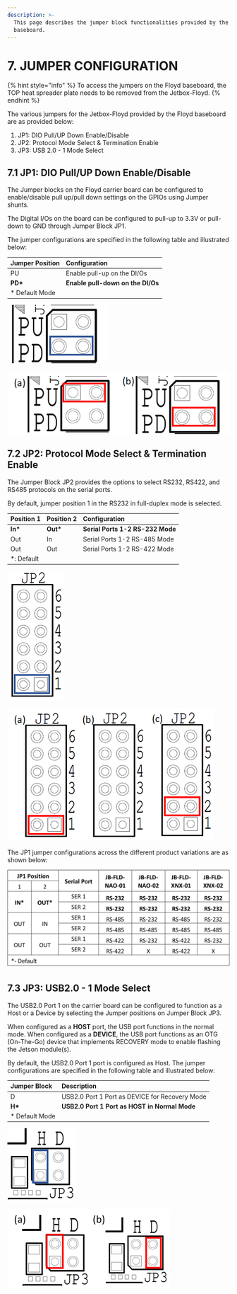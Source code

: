 ```yaml
---
description: >-
  This page describes the jumper block functionalities provided by the Floyd
  baseboard.
---
```


# 7. JUMPER CONFIGURATION

{% hint style="info" %}
To access the jumpers on the Floyd baseboard, the TOP heat spreader plate needs to be removed from the Jetbox-Floyd. 
{% endhint %}

The various jumpers for the Jetbox-Floyd provided by the Floyd baseboard are as provided below:

1. JP1: DIO Pull/UP Down Enable/Disable
2. JP2: Protocol Mode Select & Termination Enable 
3. JP3: USB 2.0 - 1 Mode Select

## 7.1 JP1: DIO Pull/UP Down Enable/Disable


  
The Jumper blocks on the Floyd carrier board can be configured to enable/disable pull up/pull down settings on the GPIOs using Jumper shunts.

The Digital I/Os on the board can be configured to pull-up to 3.3V or pull-down to GND through Jumper Block JP1.

The jumper configurations are specified in the following table and illustrated below:

| Jumper Position | Configuration |
| :--- | :--- |
| PU | Enable pull-up on the DI/Os |
| **PD\*** | **Enable pull-down on the DI/Os** |
| \* Default Mode |  |

![JP1 Default Configuration](../../.gitbook/assets/image%20%28136%29.png)

![\(a\) Pull up enabled on DIOs; \(b\) Pull down enabled on DIOs](../../.gitbook/assets/image%20%28100%29.png)

## 7.2 JP2: Protocol Mode Select & Termination Enable

The Jumper Block JP2 provides the options to select RS232, RS422, and RS485 protocols on the serial ports. 

By default, jumper position 1 in the RS232 in full-duplex mode is selected.

| Position 1 | Position 2 | Configuration |
| :--- | :--- | :--- |
| **In\*** | **Out\*** | **Serial Ports 1-2 RS-232 Mode**  |
| Out | In | Serial Ports 1-2 RS-485 Mode |
| Out | Out | Serial Ports 1-2 RS-422 Mode |
| \*: Default |  |  |

![JP2 Default Configuration](../../.gitbook/assets/image%20%28147%29.png)

![Serial ports configured in \(a\) RS-232 \(b\) RS-422 \(c\) RS-485](../../.gitbook/assets/image%20%28123%29.png)

The JP1 jumper configurations across the different product variations are as shown below:

![JP1 Settings across Jetbox-Floyd configurations](../../.gitbook/assets/image%20%2890%29.png)

## 7.3 JP3: USB2.0 - 1 Mode Select

The USB2.0 Port 1 on the carrier board can be configured to function as a Host or a Device by selecting the Jumper positions on Jumper Block JP3. 

When configured as a **HOST** port, the USB port functions in the normal mode. When configured as a **DEVICE**, the USB port functions as an OTG \(On-The-Go\) device that implements RECOVERY mode to enable flashing the Jetson module\(s\). 

By default, the USB2.0 Port 1 port is configured as Host. The jumper configurations are specified in the following table and illustrated below:

| Jumper Block | Description |
| :--- | :--- |
| D | USB2.0 Port 1  Port as DEVICE  for Recovery Mode |
| **H\*** | **USB2.0 Port 1  Port as HOST in Normal Mode** |
| \* Default Mode |  |

![JP3 Default Configuration](../../.gitbook/assets/image%20%2886%29.png)

![USB2.0 Port 1 works in \(a\) HOST \(b\) DEVICE mode](../../.gitbook/assets/image%20%28168%29.png)

